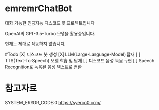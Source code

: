 # emremrChatBot

대화 가능한 인공지능 디스코드 봇 프로젝트입니다.

OpenAI의 GPT-3.5-Turbo 모델을 활용중입니다.

현재는 제대로 작동하지 않습니다.

#Todo
[X] 디스코드 봇 생성
[X] LLM(Large-Language-Model) 탑재
[ ] TTS(Text-To-Speech) 모델 학습 및 탑재
[ ] 디스코드 음성 녹음 구현
[ ] Speech Recognition로 녹음된 음성 텍스트로 변환

# 참고자료
SYSTEM_ERROR_CODE:0 https://syerco0.com/
